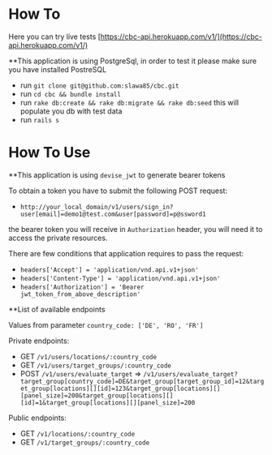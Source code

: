 # How To

Here you can try live tests [https://cbc-api.herokuapp.com/v1/](https://cbc-api.herokuapp.com/v1/)

**This application is using PostgreSql, in order to test it please make sure you have installed PostreSQL

* run `git clone git@github.com:slawa85/cbc.git`
* run `cd cbc && bundle install`
* run `rake db:create && rake db:migrate && rake db:seed` this will populate you db with test data
* run `rails s`

# How To Use

**This application is using `devise_jwt` to generate bearer tokens

To obtain a token you have to submit the following POST request:

* `http://your_local_domain/v1/users/sign_in?user[email]=demo1@test.com&user[password]=p@ssword1`

the bearer token you will receive in `Authorization` header, you will need it to access the private resources.

There are few conditions that application requires to pass the request:
* `headers['Accept'] = 'application/vnd.api.v1+json'`
* `headers['Content-Type'] = 'application/vnd.api.v1+json'`
* `headers['Authorization'] = 'Bearer jwt_token_from_above_description'`

**List of available endpoints

Values from parameter `country_code: ['DE', 'RO', 'FR']`

Private endpoints:
* GET `/v1/users/locations/:country_code`
* GET `/v1/users/target_groups/:country_code`
* POST `/v1/users/evaluate_target` => `/v1/users/evaluate_target?target_group[country_code]=DE&target_group[target_group_id]=12&target_group[locations][][id]=123&target_group[locations][][panel_size]=200&target_group[locations][][id]=1&target_group[locations][][panel_size]=200`

Public endpoints:
* GET `/v1/locations/:country_code`
* GET `/v1/target_groups/:country_code`
